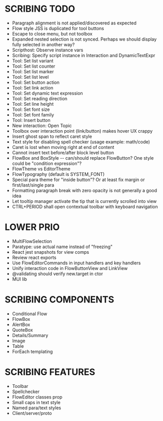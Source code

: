 SCRIBING TODO
=============
- Paragraph alignment is not applied/discovered as expected
- Flow style JSS is duplicated for tool buttons
- Escape to close menu, but not toolbox
- Expanded nested selection is not synced. Perhaps we should display fully selected in another way?
- Scripthost: Observe instance vars
- Scribing: Specify script instance in Interaction and DynamicTextExpr
- Tool: Set list variant
- Tool: Set list counter
- Tool: Set list marker
- Tool: Set list level
- Tool: Set button action
- Tool: Set link action
- Tool: Set dynamic text expression
- Tool: Set reading direction
- Tool: Set line height
- Tool: Set font size
- Tool: Set font family
- Tool: Insert button
- New interaction: Open Topic
- Toolbox over interaction point (link/button) makes hover UX crappy
- Insert ghost span to reflect caret style
- Text style for disabling spell checker (usage example: math/code)
- Caret is lost when moving right at end of content
- Cannot insert text before/after block level button
- FlowBox and BoxStyle -- can/should replace FlowButton? One style could be "condition expression"?
- FlowTheme vs EditorTheme
- FlowTypography (default is SYSTEM_FONT)
- Special para theme for "inside button"? Or at least fix margin or first/last/single para
- Formatting paragraph break with zero opacity is not generally a good idea
- Let tooltip manager activate the tip that is currently scrolled into view
- CTRL+PERIOD shall open contextual toolbar with keyboard navigation

LOWER PRIO
==========
- MultiFlowSelection
- Paratype: use actual name instead of "freezing"
- React jest snapshots for view comps
- Review react exports
- Use FlowEditorCommands in input handlers and key handlers
- Unify interaction code in FlowButtonView and LinkView
- @validating should verify new.target in ctor
- MUI lib

SCRIBING COMPONENTS
===================
- Conditional Flow
- FlowBox
- AlertBox
- QuoteBox
- Details/Summary
- Image
- Table
- ForEach templating


SCRIBING FEATURES
=================
- Toolbar
- Spellchecker
- FlowEditor classes prop
- Small caps in text style
- Named para/text styles
- Client/server/proto
